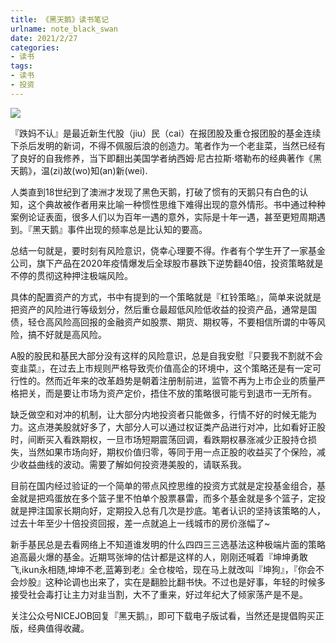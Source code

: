 ```yaml
---
title: 《黑天鹅》读书笔记
urlname: note_black_swan
date: 2021/2/27
categories: 
- 读书
tags:
- 读书
- 投资
---
```


![](http://img3m6.ddimg.cn/72/0/27876096-1_u_1.jpg)

『跌妈不认』是最近新生代股（jiu）民（cai）在报团股及重仓报团股的基金连续下杀后发明的新词，不得不佩服后浪的创造力。笔者作为一个老韭菜，当然已经有了良好的自我修养，当下即翻出美国学者纳西姆·尼古拉斯·塔勒布的经典著作《黑天鹅》，温(zi)故(wo)知(an)新(wei).

人类直到18世纪到了澳洲才发现了黑色天鹅，打破了惯有的天鹅只有白色的认知，这个典故被作者用来比喻一种惯性思维下难得出现的意外情形。书中通过种种案例论证表面，很多人们以为百年一遇的意外，实际是十年一遇，甚至更短周期遇到。『黑天鹅』事件出现的频率总是比认知的要高。

总结一句就是，要时刻有风险意识，侥幸心理要不得。作者有个学生开了一家基金公司，旗下产品在2020年疫情爆发后全球股市暴跌下逆势翻40倍，投资策略就是不停的贯彻这种押注极端风险。

具体的配置资产的方式，书中有提到的一个策略就是『杠铃策略』，简单来说就是把资产的风险进行等级划分，然后重仓最超低风险低收益的投资产品，通常是国债，轻仓高风险高回报的金融资产如股票、期货、期权等，不要相信所谓的中等风险，搞不好就是高风险。

A股的股民和基民大部分没有这样的风险意识，总是自我安慰『只要我不割就不会变韭菜』，在过去上市规则严格导致壳价值高企的环境中，这个策略还是有一定可行性的。然而近年来的改革趋势是朝着注册制前进，监管不再为上市企业的质量严格把关，而是要让市场为资产定价，捂住不放的策略很可能亏到退市一无所有。

缺乏做空和对冲的机制，让大部分内地投资者只能做多，行情不好的时候无能为力。这点港美股就好多了，大部分人可以通过权证类产品进行对冲，比如看好正股时，间断买入看跌期权，一旦市场短期震荡回调，看跌期权暴涨减少正股持仓损失，当然如果市场向好，期权价值归零，等同于用一点正股的收益买了个保险，减少收益曲线的波动。需要了解如何投资港美股的，请联系我。

目前在国内经过验证的一个简单的带点风控思维的投资方式就是定投基金组合，基金就是把鸡蛋放在多个篮子里不怕单个股票暴雷，而多个基金就是多个篮子，定投就是押注国家长期向好，定期投入总有几次是抄底。笔者认识的坚持该策略的人，过去十年至少十倍投资回报，差一点就追上一线城市的房价涨幅了~

新手基民总是去看网络上不知道谁发明的什么四四三三选基法这种极端片面的策略追高最火爆的基金。近期骂张坤的估计都是这样的人，刚刚还喊着『坤坤勇敢飞,ikun永相随,坤坤不老,蓝筹到老』全仓梭哈，现在马上就改叫『坤狗』，『你会不会炒股』这种论调也出来了，实在是翻脸比翻书快。不过也是好事，年轻的时候多接受社会毒打让主力对韭当割，大不了重来，好过年纪大了倾家荡产是不是。

关注公众号NICEJOB回复『黑天鹅』，即可下载电子版试看，当然还是提倡购买正版，经典值得收藏。





